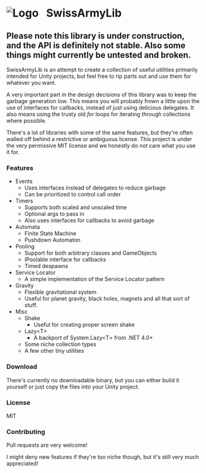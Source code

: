 # ![Logo](https://gitlab.com/archoninteractive/SwissArmyLib/raw/master/logo.png) &nbsp; SwissArmyLib
## Please note this library is under construction, and the API is definitely not stable. Also some things might currently be untested and broken.

SwissArmyLib is an attempt to create a collection of useful utilities primarily intended for Unity projects, but feel free to rip parts out and use them for whatever you want.

A very important part in the design decisions of this library was to keep the garbage generation low. This means you will probably frown a little upon the use of interfaces for callbacks, instead of just using delicious delegates. It also means using the trusty old *for* loops for iterating through collections where possible.

There's a lot of libraries with some of the same features, but they're often walled off behind a restrictive or ambiguous license. 
This project is under the very permissive MIT license and we honestly do not care what you use it for.

### Features
* Events
    * Uses interfaces instead of delegates to reduce garbage
    * Can be prioritized to control call order
* Timers
    * Supports both scaled and unscaled time
    * Optional args to pass in
    * Also uses interfaces for callbacks to avoid garbage
* Automata
    * Finite State Machine
    * Pushdown Automaton
* Pooling
    * Support for both arbitrary classes and GameObjects
    * IPoolable interface for callbacks
    * Timed despawns
* Service Locator
	* A simple implementation of the Service Locator pattern
* Gravity
    * Flexible gravitational system
    * Useful for planet gravity, black holes, magnets and all that sort of stuff.
* Misc
    * Shake
        * Useful for creating proper screen shake
	* Lazy&lt;T&gt;
		* A backport of System.Lazy&lt;T&gt; from .NET 4.0+
    * Some niche collection types
	* A few other tiny utilities

### Download
There's currently no downloadable binary, but you can either build it yourself or just copy the files into your Unity project.

### License
MIT

### Contributing
Pull requests are very welcome!

I might deny new features if they're too niche though, but it's still very much appreciated!
